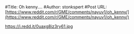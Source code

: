 #Title: Oh kenny....
#Author: stonkspert
#Post URL: [https://www.reddit.com/r/GME/comments/nayuv1/oh_kenny/](https://www.reddit.com/r/GME/comments/nayuv1/oh_kenny/)


https://i.redd.it/0uaxg8iz3ry61.jpg